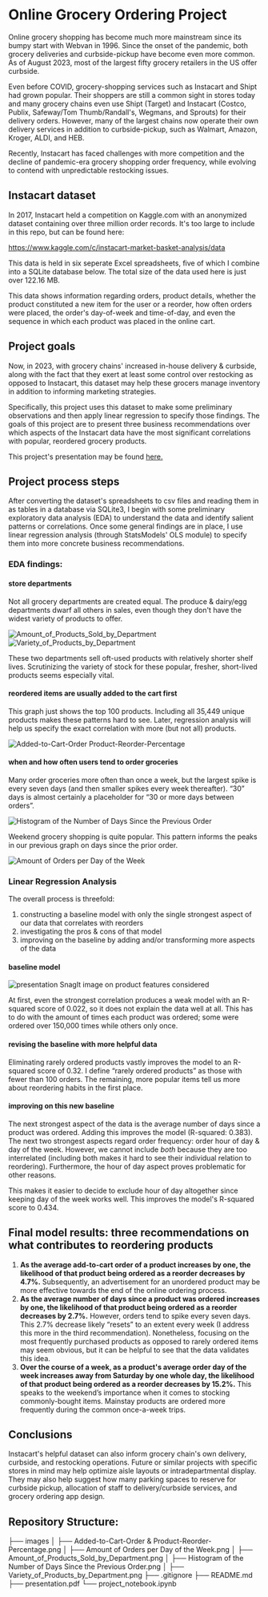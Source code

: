 # Online Grocery Ordering Project
Online grocery shopping has become much more mainstream since its bumpy start with Webvan in 1996. Since the onset of the pandemic, both grocery deliveries and curbside-pickup have become even more common. As of August 2023, most of the largest fifty grocery retailers in the US offer curbside.

Even before COVID, grocery-shopping services such as Instacart and Shipt had grown popular. Their shoppers are still a common sight in stores today and many grocery chains even use Shipt (Target) and Instacart (Costco, Publix, Safeway/Tom Thumb/Randall's, Wegmans, and Sprouts) for their delivery orders. However, many of the largest chains now operate their own delivery services in addition to curbside-pickup, such as Walmart, Amazon, Kroger, ALDI, and HEB.

Recently, Instacart has faced challenges with more competition and the decline of pandemic-era grocery shopping order frequency, while evolving to contend with unpredictable restocking issues.

## Instacart dataset
In 2017, Instacart held a competition on Kaggle.com with an anonymized dataset containing over three million order records. It's too large to include in this repo, but can be found here: 

https://www.kaggle.com/c/instacart-market-basket-analysis/data

This data is held in six seperate Excel spreadsheets, five of which I combine into a SQLite database below. The total size of the data used here is just over 122.16 MB.

This data shows information regarding orders, product details, whether the product constituted a new item for the user or a reorder, how often orders were placed, the order's day-of-week and time-of-day, and even the sequence in which each product was placed in the online cart.

## Project goals
Now, in 2023, with grocery chains' increased in-house delivery & curbside, along with the fact that they exert at least some control over restocking as opposed to Instacart, this dataset may help these grocers manage inventory in addition to informing marketing strategies.

Specifically, this project uses this dataset to make some preliminary observations and then apply linear regression to specify those findings. The goals of this project are to present three business recommendations over which aspects of the Instacart data have the most significant correlations with popular, reordered grocery products.

This project's presentation may be found [here.](https://github.com/joeldmott/Instacart_Project/blob/main/presentation.pdf)

## Project process steps
After converting the dataset's spreadsheets to csv files and reading them in as tables in a database via SQLite3, I begin with some preliminary exploratory data analysis (EDA) to understand the data and identify salient patterns or correlations. 
Once some general findings are in place, I use linear regression analysis (through StatsModels' OLS module) to specify them into more concrete business recommendations. 

### EDA findings:

#### store departments
Not all grocery departments are created equal. The produce & dairy/egg departments dwarf all others in sales, even though they don't have the widest variety of products to offer.

![Amount_of_Products_Sold_by_Department](https://github.com/joeldmott/Instacart_Project/assets/51928528/ac10607f-ac43-4883-a268-3039bef46cf0)
![Variety_of_Products_by_Department](https://github.com/joeldmott/Instacart_Project/assets/51928528/1de50743-bf54-47b4-981d-5e6811afcc7f)

These two departments sell oft-used products with relatively shorter shelf lives. Scrutinizing the variety of stock for these popular, fresher, short-lived products seems especially vital.

#### reordered items are usually added to the cart first
This graph just shows the top 100 products. Including all 35,449 unique products makes these patterns hard to see. Later, regression analysis will help us specify the exact correlation with more (but not all) products.

![Added-to-Cart-Order   Product-Reorder-Percentage](https://github.com/joeldmott/Instacart_Project/assets/51928528/811746e7-a43e-4645-9a7a-a0bbfeff4d65)

#### when and how often users tend to order groceries
Many order groceries more often than once a week, but the largest spike is every seven days (and then smaller spikes every week thereafter). “30” days is almost certainly a placeholder for “30 or more days between orders”.

![Histogram of the Number of Days Since the Previous Order](https://github.com/joeldmott/Instacart_Project/assets/51928528/cbc5cc43-cc11-4ae9-bd8a-42f453dcf485)

Weekend grocery shopping is quite popular. This pattern informs the peaks in our previous graph on days since the prior order.

![Amount of Orders per Day of the Week](https://github.com/joeldmott/Instacart_Project/assets/51928528/7eef0353-cfb3-4920-b1f2-2c07a383ba67)

### Linear Regression Analysis
The overall process is threefold:
1. constructing a baseline model with only the single strongest aspect of our data that correlates with reorders
2. investigating the pros & cons of that model
3. improving on the baseline by adding and/or transforming more aspects of the data

#### baseline model
![presentation SnagIt image on product features considered](https://github.com/joeldmott/Instacart_Project/assets/51928528/a8917229-3e14-4091-8448-3ab9f93f72cf)

At first, even the strongest correlation produces a weak model with an R-squared score of 0.022, so it does not explain the data well at all. This has to do with the amount of times each product was ordered; some were ordered over 150,000 times while others only once.

#### revising the baseline with more helpful data
Eliminating rarely ordered products vastly improves the model to an R-squared score of 0.32. I define “rarely ordered products” as those with fewer than 100 orders. The remaining, more popular items tell us more about reordering habits in the first place.

#### improving on this new baseline
The next strongest aspect of the data is the average number of days since a product was ordered. Adding this improves the model (R-squared: 0.383). The next two strongest aspects regard order frequency: order hour of day & day of the week. However, we cannot include *both* because they are too interrelated (including both makes it hard to see their individual relation to reordering). Furthermore, the hour of day aspect proves problematic for other reasons.

This makes it easier to decide to exclude hour of day altogether since keeping day of the week works well. This improves the model's R-squared score to 0.434.

## **Final model results:** three recommendations on what contributes to reordering products
1.  **As the average add-to-cart order of a product increases by one, the likelihood of that product being ordered as a reorder decreases by 4.7%.** Subsequently, an advertisement for an unordered product may be more effective towards the end of the online ordering process.
2.  **As the average number of days since a product was ordered increases by one, the likelihood of that product being ordered as a reorder decreases by 2.7%.** However, orders tend to spike every seven days. This 2.7% decrease likely “resets” to an extent every week (I address this more in the third recommendation). 
Nonetheless, focusing on the most frequently purchased products as opposed to rarely ordered items may seem obvious, but it can be helpful to see that the data validates this idea.
3. **Over the course of a week, as a product's average order day of the week increases away from Saturday by one whole day, 
the likelihood of that product being ordered as a reorder decreases by 15.2%.** This speaks to the weekend’s importance when it comes to stocking commonly-bought items. Mainstay products are ordered more frequently during the common once-a-week trips.

## Conclusions
Instacart's helpful dataset can also inform grocery chain's own delivery, curbside, and restocking operations. Future or similar projects with specific stores in mind may help optimize aisle layouts or intradepartmental display. They may also help suggest how many parking spaces to reserve for curbside pickup, allocation of staff to delivery/curbside services, and grocery ordering app design.  

## Repository Structure:
├── images
│   ├── Added-to-Cart-Order & Product-Reorder-Percentage.png
│   ├── Amount of Orders per Day of the Week.png
│   ├── Amount_of_Products_Sold_by_Department.png
│   ├── Histogram of the Number of Days Since the Previous Order.png
│   ├── Variety_of_Products_by_Department.png
├── .gitignore
├── README.md
├── presentation.pdf
└── project_notebook.ipynb
